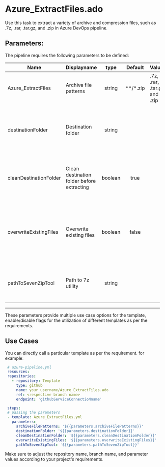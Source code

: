 # Azure_ExtractFiles.ado
Use this task to extract a variety of archive and compression files, such as .7z, .rar, .tar.gz, and .zip in Azure DevOps pipeline.

## Parameters:

The pipeline requires the following parameters to be defined:


| Name  | Displayname | type | Default | Values | Opional/Required | Comments |
| ------------- | ------------- | :-------------: | :-------------: | ------------- | :-------------: | ------------- |
| Azure_ExtractFiles | Archive file patterns | string | **/*.zip | .7z, .rar, .tar.gz, and .zip | Required | Specifies the file paths or patterns of the archive files to extract. Supports multiple lines of minimatch patterns. |
| destinationFolder | Destination folder | string |  | | Required | Specifies the destination folder into which archive files should be extracted. Use variables if files are not in the repo. For example: $(agent.builddirectory). |
| cleanDestinationFolder | Clean destination folder before extracting | boolean | true | | Optional | Specifies the option to delete the entire content of the destination directory (clean) before archive contents are extracted into it. |
| overwriteExistingFiles | Overwrite existing files | boolean | false | | Optional | Specifies the option to overwrite existing files in the destination directory if they already exist. If the option is false, the script prompts on existing files, asking whether you want to overwrite them. |
| pathToSevenZipTool | Path to 7z utility | string |  | | Optional | Specifies the custom path to 7z utility. For example, C:\7z\7z.exe on Windows and /usr/local/bin/7z on MacOS/Ubuntu. |
--------------------------------------------------------------------------------------------------------------------------------------------------

These parameters provide multiple use case options for the template, enable/disable flags for the utilization of different templates as per the requirements.


## Use Cases

You can directly call a particular template as per the requirement. for example: 

 ```yaml
  # azure-pipeline.yml
  resources:
  repositories:
    - repository: Template
      type: github
      name: your_username/Azure_ExtractFiles.ado
      ref: <respective branch name>
      endpoint: 'githubServiceConnectioNname'

  steps:
  # passing the parameters
  - template: Azure_ExtractFiles.yml
    parameters:
      archiveFilePatterns: '${{parameters.archiveFilePatterns}}' 
      destinationFolder: '${{parameters.destinationFolder}}' 
      cleanDestinationFolder: '${{parameters.cleanDestinationFolder}}' 
      overwriteExistingFiles: '${{parameters.overwriteExistingFiles}}' 
      pathToSevenZipTool: '${{parameters.pathToSevenZipTool}}' 
  ```
Make sure to adjust the repository name, branch name, and parameter values according to your project's requirements.
